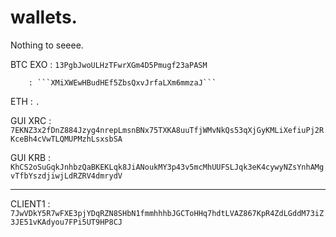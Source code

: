 # wallets.
Nothing to seeee.

BTC EXO : ```13PgbJwoULHzTFwrXGm4D5Pmugf23aPASM```
     
        : ```XMiXWEwHBudHEf5ZbsQxvJrfaLXm6mmzaJ```

ETH : ```.```

GUI XRC : ```7EKNZ3x2fDnZ884Jzyg4nrepLmsnBNx75TXKA8uuTfjWMvNkQs53qXjGyKMLiXefiuPj2RKceBh4cVwTLQMUPMzhLsxsbSA```

GUI KRB : ```KhCS2oSuGqkJnhbzQaBKEKLqk8JiANoukMY3p43v5mcMhUUFSLJqk3eK4cywyNZsYnhAMgvTfbYszdjiwjLdRZRV4dmrydV```

-------------------------------------------------------

CLIENT1 : ```7JwVDkY5R7wFXE3pjYDqRZN8SHbN1fmmhhhbJGCToHHq7hdtLVAZ867KpR4ZdLGddM73iZ3JE51vKAdyou7FPi5UT9HP8CJ```

